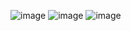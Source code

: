 ![image](https://github.com/user-attachments/assets/a9a136ef-b1de-45f7-9207-eb39c3daee48)
![image](https://github.com/user-attachments/assets/dfa27c9b-20e1-42c2-b865-4a09dc96b42c)
![image](https://github.com/user-attachments/assets/d3f9aa10-7c5d-48f9-8c5d-091bf330e162)

